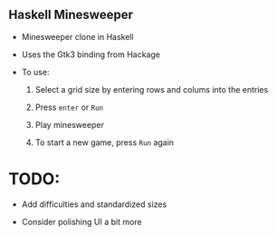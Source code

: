## Haskell Minesweeper

- Minesweeper clone in Haskell

- Uses the Gtk3 binding from Hackage

- To use:
	1. Select a grid size by entering rows and colums into the entries

	2. Press `enter` or `Run`

	3. Play minesweeper

	4. To start a new game, press `Run` again

# TODO: 
- Add difficulties and standardized sizes

- Consider polishing UI a bit more
